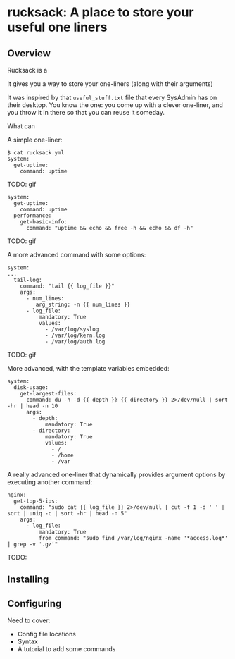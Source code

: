 # rucksack: A place to store your useful one liners

## Overview

Rucksack is a 

It gives you a way to store your one-liners (along with their arguments)

It was inspired by that `useful_stuff.txt` file that every SysAdmin has on their desktop. You know the one: you come up with a clever one-liner, and you throw it in there so that you can reuse it someday.

What can 


A simple one-liner:

```
$ cat rucksack.yml
system:
  get-uptime:
    command: uptime
```

TODO: gif

```
system:
  get-uptime:
    command: uptime
  performance:
    get-basic-info:
      command: "uptime && echo && free -h && echo && df -h"
```

TODO: gif


A more advanced command with some options:

```
system:
...
  tail-log:
    command: "tail {{ log_file }}"
    args:
      - num_lines:
         arg_string: -n {{ num_lines }}
      - log_file:
          mandatory: True
          values:
            - /var/log/syslog
            - /var/log/kern.log
            - /var/log/auth.log
```

TODO: gif

More advanced, with the template variables embedded:

```
system:
  disk-usage:
    get-largest-files:
      command: du -h -d {{ depth }} {{ directory }} 2>/dev/null | sort -hr | head -n 10
      args:
        - depth:
            mandatory: True
        - directory:
            mandatory: True
            values:
              - /
              - /home
              - /var
```


A really advanced one-liner that dynamically provides argument options by executing another command:

```
nginx:
  get-top-5-ips:
    command: "sudo cat {{ log_file }} 2>/dev/null | cut -f 1 -d ' ' | sort | uniq -c | sort -hr | head -n 5"
    args:
      - log_file:
          mandatory: True
          from_command: "sudo find /var/log/nginx -name '*access.log*' | grep -v '.gz'"
```

TODO:

## Installing

## Configuring

Need to cover:

* Config file locations
* Syntax
* A tutorial to add some commands
